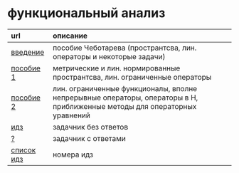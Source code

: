 # функциональный анализ

| url                                                                                              | описание |
| :----------------------------------------------------------------------------------------------- | :----- |
| [введение](https://raw.githubusercontent.com/motattack/mcs_24/main/funcan/vvedenie_v_predmet.pdf)| пособие Чеботарева (пространтсва, лин. операторы и некоторые задачи) |
| [пособие 1](https://raw.githubusercontent.com/motattack/mcs_24/main/funcan/Lektsii_Po_Fa-1.pdf)  | метрические и лин. нормированные пространтсва, лин. ограниченные операторы|
| [пособие 2](https://raw.githubusercontent.com/motattack/mcs_24/main/funcan/Lektsii_Po_Fa-2.pdf)  | лин. ограниченные функционалы, вполне непрерывные операторы, операторы в H, приближенные методы для операторных уравнений |
| [идз](https://raw.githubusercontent.com/motattack/mcs_24/main/funcan/Zadachi_Dlya_Idz-Funkan.pdf)| задачник без ответов |
| [?](https://raw.githubusercontent.com/motattack/mcs_24/main/funcan/978-5-7996-1771-4_2016.pdf)   | задачник с ответами |
| [список идз](https://raw.githubusercontent.com/motattack/mcs_24/main/funcan/idz_funcan_sct.pdf)  | номера идз |
